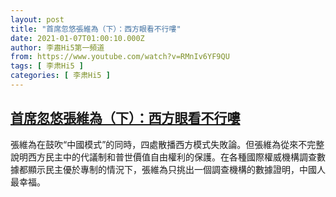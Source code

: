 ```yaml
---
layout: post
title: "首席忽悠張維為（下）：西方眼看不行嘍"
date: 2021-01-07T01:00:10.000Z
author: 李肅Hi5第一頻道
from: https://www.youtube.com/watch?v=RMnIv6YF9QU
tags: [ 李肃Hi5 ]
categories: [ 李肃Hi5 ]
---
```

<!--1609981210000-->
[首席忽悠張維為（下）：西方眼看不行嘍](https://www.youtube.com/watch?v=RMnIv6YF9QU)
------

<div>
張維為在鼓吹“中國模式”的同時，四處散播西方模式失敗論。但張維為從來不完整說明西方民主中的代議制和普世價值自由權利的保護。在各種國際權威機構調查數據都顯示民主優於專制的情況下，張維為只挑出一個調查機構的數據證明，中國人最幸福。
</div>

